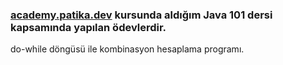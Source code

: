 ### [academy.patika.dev](academy.patika.dev) kursunda aldığım Java 101 dersi kapsamında yapılan ödevlerdir.

do-while döngüsü ile kombinasyon hesaplama programı.

